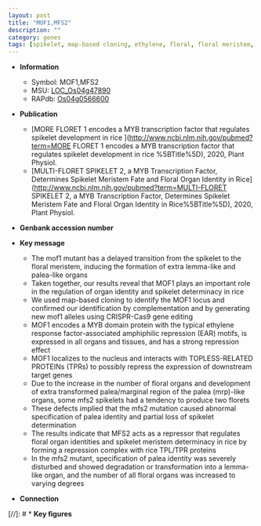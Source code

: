 ```yaml
---
layout: post
title: "MOF1,MFS2"
description: ""
category: genes
tags: [spikelet, map-based cloning, ethylene, floral, floral meristem, nucleus, organ identity, ethylene response, development, R protein, meristem, spikelet meristem, palea, floral organ]
---
```


* **Information**  
    + Symbol: MOF1,MFS2  
    + MSU: [LOC_Os04g47890](http://rice.uga.edu/cgi-bin/ORF_infopage.cgi?orf=LOC_Os04g47890)  
    + RAPdb: [Os04g0566600](https://rapdb.dna.affrc.go.jp/locus/?name=Os04g0566600)  

* **Publication**  
    + [MORE FLORET 1 encodes a MYB transcription factor that regulates spikelet development in rice ](http://www.ncbi.nlm.nih.gov/pubmed?term=MORE FLORET 1 encodes a MYB transcription factor that regulates spikelet development in rice %5BTitle%5D), 2020, Plant Physiol.
    + [MULTI-FLORET SPIKELET 2, a MYB Transcription Factor, Determines Spikelet Meristem Fate and Floral Organ Identity in Rice](http://www.ncbi.nlm.nih.gov/pubmed?term=MULTI-FLORET SPIKELET 2, a MYB Transcription Factor, Determines Spikelet Meristem Fate and Floral Organ Identity in Rice%5BTitle%5D), 2020, Plant Physiol.

* **Genbank accession number**  

* **Key message**  
    + The mof1 mutant has a delayed transition from the spikelet to the floral meristem, inducing the formation of extra lemma-like and palea-like organs
    + Taken together, our results reveal that MOF1 plays an important role in the regulation of organ identity and spikelet determinacy in rice
    + We used map-based cloning to identify the MOF1 locus and confirmed our identification by complementation and by generating new mof1 alleles using CRISPR-Cas9 gene editing
    + MOF1 encodes a MYB domain protein with the typical ethylene response factor-associated amphiphilic repression (EAR) motifs, is expressed in all organs and tissues, and has a strong repression effect
    + MOF1 localizes to the nucleus and interacts with TOPLESS-RELATED PROTEINs (TPRs) to possibly repress the expression of downstream target genes
    + Due to the increase in the number of floral organs and development of extra transformed palea/marginal region of the palea (mrp)-like organs, some mfs2 spikelets had a tendency to produce two florets
    + These defects implied that the mfs2 mutation caused abnormal specification of palea identity and partial loss of spikelet determination
    + The results indicate that MFS2 acts as a repressor that regulates floral organ identities and spikelet meristem determinacy in rice by forming a repression complex with rice TPL/TPR proteins
    + In the mfs2 mutant, specification of palea identity was severely disturbed and showed degradation or transformation into a lemma-like organ, and the number of all floral organs was increased to varying degrees

* **Connection**  

[//]: # * **Key figures**  


